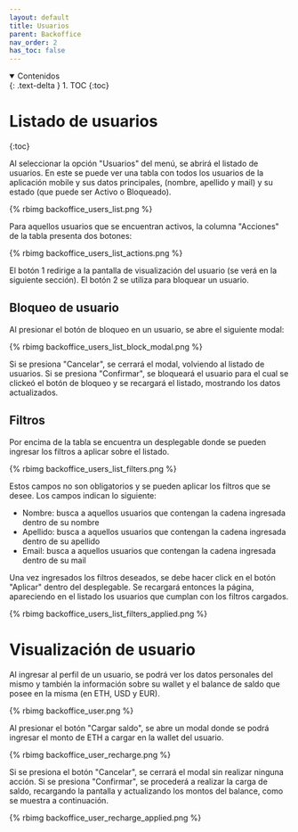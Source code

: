 ```yaml
---
layout: default
title: Usuarios
parent: Backoffice
nav_order: 2
has_toc: false
---
```


<details open markdown="block">
  <summary>
	Contenidos
  </summary>
  {: .text-delta }
1. TOC
{:toc}
</details>

# Listado de usuarios
{:toc}

Al seleccionar la opción "Usuarios" del menú, se abrirá el listado de usuarios. En este se puede ver una tabla con todos los usuarios de la aplicación mobile y sus datos principales, (nombre, apellido y mail) y su estado (que puede ser Activo o Bloqueado). 

{% rbimg backoffice_users_list.png %}

Para aquellos usuarios que se encuentran activos, la columna "Acciones" de la tabla presenta dos botones:

{% rbimg backoffice_users_list_actions.png %}

El botón 1 redirige a la pantalla de visualización del usuario (se verá en la siguiente sección). El botón 2 se utiliza para bloquear un usuario.

## Bloqueo de usuario

Al presionar el botón de bloqueo en un usuario, se abre el siguiente modal:

{% rbimg backoffice_users_list_block_modal.png %}

Si se presiona "Cancelar", se cerrará el modal, volviendo al listado de usuarios. Si se presiona "Confirmar", se bloqueará el usuario para el cual se clickeó el botón de bloqueo y se recargará el listado, mostrando los datos actualizados.


## Filtros

Por encima de la tabla se encuentra un desplegable donde se pueden ingresar los filtros a aplicar sobre el listado. 

{% rbimg backoffice_users_list_filters.png %}

Estos campos no son obligatorios y se pueden aplicar los filtros que se desee. Los campos indican lo siguiente:

- Nombre: busca a aquellos usuarios que contengan la cadena ingresada dentro de su nombre
- Apellido: busca a aquellos usuarios que contengan la cadena ingresada dentro de su apellido
- Email: busca a aquellos usuarios que contengan la cadena ingresada dentro de su mail

Una vez ingresados los filtros deseados, se debe hacer click en el botón "Aplicar" dentro del desplegable. Se recargará entonces la página, apareciendo en el listado los usuarios que cumplan con los filtros cargados.

{% rbimg backoffice_users_list_filters_applied.png %}


# Visualización de usuario

Al ingresar al perfil de un usuario, se podrá ver los datos personales del mismo y también la información sobre su wallet y el balance de saldo que posee en la misma (en ETH, USD y EUR).

{% rbimg backoffice_user.png %}


Al presionar el botón "Cargar saldo", se abre un modal donde se podrá ingresar el monto de ETH a cargar en la wallet del usuario. 

{% rbimg backoffice_user_recharge.png %}


Si se presiona el botón "Cancelar", se cerrará el modal sin realizar ninguna acción. Si se presiona "Confirmar", se procederá a realizar la carga de saldo, recargando la pantalla y actualizando los montos del balance, como se muestra a continuación.

{% rbimg backoffice_user_recharge_applied.png %}